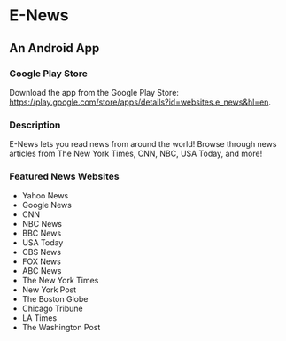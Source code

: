 # E-News 
## An Android App

### Google Play Store
Download the app from the Google Play Store: https://play.google.com/store/apps/details?id=websites.e_news&hl=en.

### Description
E-News lets you read news from around the world! Browse through news articles from The New York Times, CNN, NBC, USA Today, and more!

### Featured News Websites
- Yahoo News
- Google News
- CNN
- NBC News
- BBC News
- USA Today
- CBS News
- FOX News
- ABC News
- The New York Times
- New York Post
- The Boston Globe
- Chicago Tribune
- LA Times
- The Washington Post
